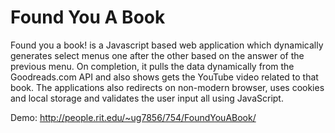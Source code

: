 # Found You A Book

Found you a book! is a Javascript based web application which dynamically generates select menus 
one after the other based on the answer of the previous menu. On completion, it pulls the data 
dynamically from the Goodreads.com API and also shows gets the YouTube video related to that book. 
The applications also redirects on non-modern browser, uses cookies and local storage and validates
the user input all using JavaScript.

Demo: http://people.rit.edu/~ug7856/754/FoundYouABook/

